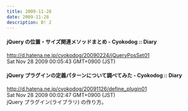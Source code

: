 ```yaml
---
title: 2009-11-28
date: 2009-11-28
description: B! 2
---
```


#### jQuery の位置・サイズ関連メソッドまとめ - Cyokodog :: Diary
http://d.hatena.ne.jp/cyokodog/20090224/jQueryPosSet01<br>
Sat Nov 28 2009 00:05:43 GMT+0900 (JST)<br>


#### jQuery プラグインの定義パターンについて調べてみた - Cyokodog :: Diary
http://d.hatena.ne.jp/cyokodog/20091126/define_plugin01<br>
Sat Nov 28 2009 00:02:47 GMT+0900 (JST)<br>
jQuery プラグイン(ライブラリ) の作り方。


